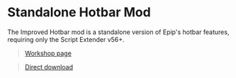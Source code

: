 # Standalone Hotbar Mod

The Improved Hotbar mod is a standalone version of Epip's hotbar features, requiring only the Script Extender v56+.

> [Workshop page](https://steamcommunity.com/sharedfiles/filedetails/?id=2759281297)

> [Direct download](https://drive.google.com/file/d/1al2p2m-4kIcBOc42d4E7e7d_8qFn3KFm/view?usp=sharing)
